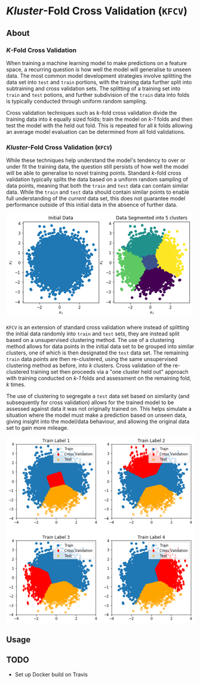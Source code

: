 # *Kluster*-Fold Cross Validation (`KFCV`)

## About

### *K*-Fold Cross Validation
When training a machine learning model to make predictions on a feature space, a recurring question is how well the model will generalise to unseen data.
The most common model development strategies involve splitting the data set into `test` and `train` portions, with the training data further split into subtraining and cross validation sets.
The splitting of a training set into `train` and `test` potions, and further subdivision of the `train` data into folds is typically conducted through uniform random sampling.

Cross validation techniques such as *k*-fold cross validation divide the training data into *k* equally sized folds; train the model on *k-1* folds and then test the model with the held out fold.
This is repeated for all *k* folds allowing an average model evaluation can be determined from all fold validations.

### *Kluster*-Fold Cross Validation (`KFCV`)
While these techniques help understand the model's tendency to over or under fit the training data, the question still persists of how well the model will be able to generalise to novel training points.
Standard *k*-fold cross validation typically splits the data based on a uniform random sampling of data points, meaning that both the `train` and `test` data can contain similar data.
While the `train` and `test` data should contain similar points to enable full understanding of the *current* data set, this does not guarantee model performance outside of this initial data in the absence of further data.

![](media/initial_data.png)

`KFCV` is an extension of standard cross validation where instead of splitting the initial data randomly into `train` and `test` sets, they are instead split based on a unsupervised clustering method.
The use of a clustering method allows for data points in the initial data set to be grouped into similar clusters, one of which is then designated the `test` data set.
The remaining `train` data points are then re-clustered, using the same unsupervised clustering method as before, into *k* clusters.
Cross validation of the re-clustered training set then proceeds via a "one cluster held out" approach with training conducted on *k-1* folds and assessment on the remaining fold, *k* times.

The use of clustering to segregate a `test` data set based on similarity (and subsequently for cross validation) allows for the trained model to be assessed against data it was not originally trained on.
This helps simulate a situation where the model must make a prediction based on unseen data, giving insight into the model/data behaviour, and allowing the original data set to gain more mileage.

![](media/cross_validation.png)
 
## Usage

## TODO
* Set up Docker build on Travis
 